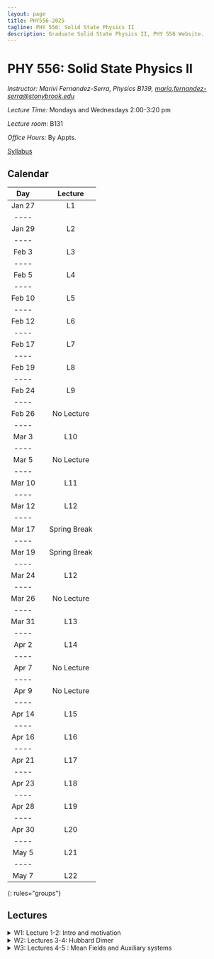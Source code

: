 ```yaml
---
layout: page
title: PHY556-2025
tagline: PHY 556: Solid State Physics II
description: Graduate Solid State Physics II, PHY 556 Website.
---
```


# PHY 556: Solid State Physics II

*Instructor: Marivi Fernandez-Serra, Physics B139, maria.fernandez-serra@stonybrook.edu*  

*Lecture Time:* Mondays and Wednesdays 2:00-3:20 pm

*Lecture room:* B131

*Office Hours:* By Appts.

[Syllabus](pages/syllabus.html)

## Calendar

|Day | |Lecture |
|:----------:|--|:---------------:|
| Jan 27 || L1|
|----
| Jan 29 || L2 |
|----
| Feb 3  || L3 |
|----
| Feb 5 || L4 |
|----
| Feb 10 ||  L5 |
|----
| Feb 12 ||  L6 |
|----
| Feb 17 ||  L7 |
|----
| Feb 19 ||  L8 |
|----
| Feb 24 ||  L9 |
|----
| Feb 26 ||  No Lecture |
|----
| Mar 3 ||  L10 |
|----
| Mar 5 ||  No Lecture |
|----
| Mar 10 ||  L11 |
|----
| Mar 12 ||  L12 |
|----
| Mar 17 ||  Spring Break |
|----
| Mar 19 ||  Spring Break |
|----
| Mar 24 ||  L12 |
|----
| Mar 26 ||  No Lecture |
|----
| Mar 31 ||  L13 |
|----
| Apr 2 ||  L14 |
|----
| Apr 7 ||  No Lecture |
|----
| Apr 9 ||  No Lecture |
|----
| Apr 14 ||  L15 |
|----
| Apr 16 ||  L16 |
|----
| Apr 21 ||  L17 |
|----
| Apr 23 ||  L18 |
|----
| Apr 28 | | L19 |
|----
| Apr 30 ||  L20 |
|----
| May 5 ||  L21 |
|----
| May 7 ||  L22 |
{: rules="groups"}


## Lectures

<details>
  <summary>W1: Lecture 1-2: Intro and motivation</summary>

<ul>
  <li> <a href="./pages/Lectures/L1.pdf" target="_blank" rel="noopener noreferrer">Lecture 1 notes</a>  </li>
  
   <li> Readings: </li>
  <ul>
  <li> Interacting electrons Chapters 1-3 </li>
    </ul>  

  
  </ul>
</details>

<details>
  <summary>W2: Lectures 3-4: Hubbard Dimer </summary>

<ul>
  <li> <a href="./pages/Lectures/HubbardDimer.pdf" target="_blank" rel="noopener noreferrer">Lecture 3-4 notes</a>  </li>
  
  <li> Readings: </li>
  <ul>
  <li> <a href="./pages/Lectures/FalicovHarris.pdf" target="_blank" rel="noopener noreferrer">Falicov Harris 1969 Paper</a> </li>
    </ul>  
  </ul>
</details>

<details>
  <summary>W3: Lectures 4-5 : Mean Fields and Auxiliary systems </summary>

<ul>
  <li> <a href="./pages/Lectures/L3_I.pdf" target="_blank" rel="noopener noreferrer">Lecture 5 notes</a>  </li>
  
  <li> <a href="./pages/Lectures/L3Slides.pdf" target="_blank" rel="noopener noreferrer">Lecture 5 slides</a>  </li>
  
  <li> <a href="./pages/Lectures/appendix1-5.pdf" target="_blank" rel="noopener noreferrer">Lecture 5 extra</a>  </li>

  <li> Readings: </li>
  <ul>
  <li>Interacting Electrons Chapter 4</li>
    </ul>  
  </ul>
</details>

